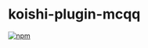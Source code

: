 # koishi-plugin-mcqq

[![npm](https://img.shields.io/npm/v/koishi-plugin-mcqq?style=flat-square)](https://www.npmjs.com/package/koishi-plugin-mcqq)

